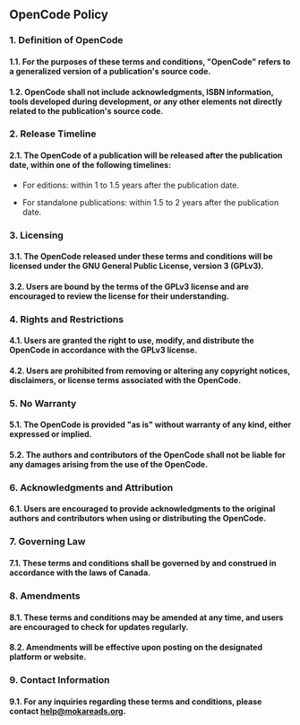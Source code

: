 ## OpenCode Policy

### 1. Definition of OpenCode

#### 1.1. For the purposes of these terms and conditions, "OpenCode" refers to a generalized version of a publication's source code.

#### 1.2. OpenCode shall not include acknowledgments, ISBN information, tools developed during development, or any other elements not directly related to the publication's source code.

### 2. Release Timeline

#### 2.1. The OpenCode of a publication will be released after the publication date, within one of the following timelines:

   - For editions: within 1 to 1.5 years after the publication date.
   
   - For standalone publications: within 1.5 to 2 years after the publication date.

### 3. Licensing

#### 3.1. The OpenCode released under these terms and conditions will be licensed under the GNU General Public License, version 3 (GPLv3).

#### 3.2. Users are bound by the terms of the GPLv3 license and are encouraged to review the license for their understanding.

### 4. Rights and Restrictions

#### 4.1. Users are granted the right to use, modify, and distribute the OpenCode in accordance with the GPLv3 license.

#### 4.2. Users are prohibited from removing or altering any copyright notices, disclaimers, or license terms associated with the OpenCode.

### 5. No Warranty

#### 5.1. The OpenCode is provided "as is" without warranty of any kind, either expressed or implied.

#### 5.2. The authors and contributors of the OpenCode shall not be liable for any damages arising from the use of the OpenCode.

### 6. Acknowledgments and Attribution

#### 6.1. Users are encouraged to provide acknowledgments to the original authors and contributors when using or distributing the OpenCode.

### 7. Governing Law

#### 7.1. These terms and conditions shall be governed by and construed in accordance with the laws of Canada.

### 8. Amendments

#### 8.1. These terms and conditions may be amended at any time, and users are encouraged to check for updates regularly.

#### 8.2. Amendments will be effective upon posting on the designated platform or website.

### 9. Contact Information

#### 9.1. For any inquiries regarding these terms and conditions, please contact help@mokareads.org.
